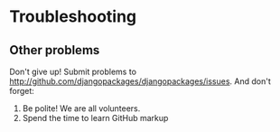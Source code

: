 # Troubleshooting

## Other problems

Don't give up!  Submit problems to <http://github.com/djangopackages/djangopackages/issues>. And don't forget:

1. Be polite! We are all volunteers.
2. Spend the time to learn GitHub markup

[faq]: faq
